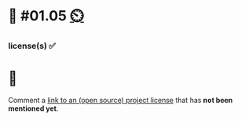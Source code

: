 # 💪 #01.05 [⏲️](https://youtu.be/1gQJUjgCqrU)

### license(s) ✅

# 🏅

Comment a [link to an (open source) project license](https://github.com/digital-sustainability/module-eoss-hs22-sandbox/issues/3) that has **not been mentioned yet**.